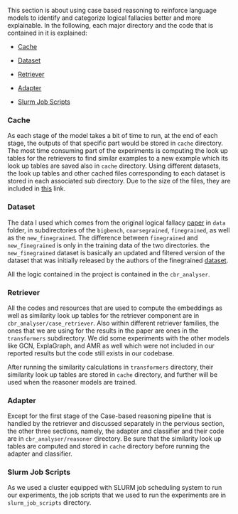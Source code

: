 This section is about using case based reasoning to reinforce language models to identify and categorize logical fallacies better and more explainable. 
In the following, each major directory and the code that is contained in it is explained: 

* [Cache](#cache)

* [Dataset](#dataset)

* [Retriever](#retriever)

* [Adapter](#adapter)

* [Slurm Job Scripts](#slurm-job-scripts)


### Cache
As each stage of the model takes a bit of time to run, at the end of each stage, the outputs of that specific part would be stored in `cache` directory. The most time consuming part of the experiments is computing the look up tables for the retrievers to find similar examples to a new example which its look up tables are saved also in `cache` directory. Using different datasets, the look up tables and other cached files corresponding to each dataset is stored in each associated sub directory. Due to the size of the files, they are included in [this](https://drive.google.com/file/d/1W6EQuN55DTdaYhc_G2AACgURfihcndjy/view?usp=share_link) link.


### Dataset

The data I used which comes from the original logical fallacy [paper](https://arxiv.org/abs/2202.13758) in `data` folder, in subdirectories of the `bigbench`, `coarsegrained`, `finegrained`, as well as the `new_finegrained`. The difference between `finegrained` and `new_finegrained` is only in the training data of the two directories. the `new_finegrained` dataset is basically an updated and filtered version of the dataset that was initially released by the authors of the finegrained [dataset](https://arxiv.org/abs/2202.13758).

All the logic contained in the project is contained in the `cbr_analyser`. 

### Retriever

All the codes and resources that are used to compute the embeddings as well as similarity look up tables for the retriever component are in `cbr_analyser/case_retriever`. Also within different retriever families, the ones that we are using for the results in the paper are ones in the `transformers` subdirectory. We did some experiments with the other models like GCN, ExplaGraph, and AMR as well which were not included in our reported results but the code still exists in our codebase. 

After running the similarity calculations in `transformers` directory, their similarity look up tables are stored in `cache` directory, and further will be used when the reasoner models are trained.


### Adapter

Except for the first stage of the Case-based reasoning pipeline that is handled by the retriever and discussed separately in the pervious section, the other three sections, namely, the adapter and classifier and their code are in `cbr_analyser/reasoner` directory. Be sure that the similarity look up tables are computed and stored in `cache` directory before running the adapter and classifier.

### Slurm Job Scripts

As we used a cluster equipped with SLURM job scheduling system to run our experiments, the job scripts that we used to run the experiments are in `slurm_job_scripts` directory.